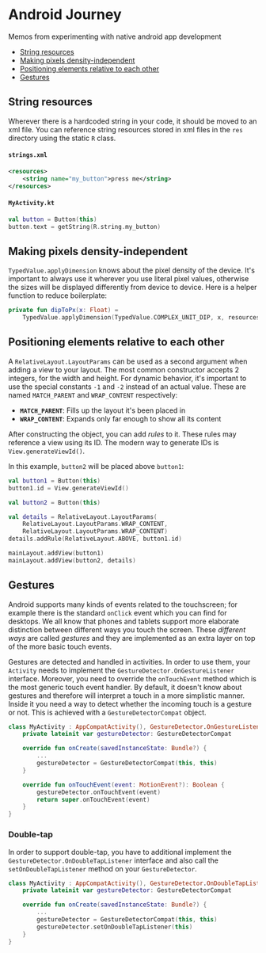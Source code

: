 # Android Journey
Memos from experimenting with native android app development

- [String resources](#string-resources)
- [Making pixels density-independent](#making-pixels-density-independent)
- [Positioning elements relative to each other](#positioning-elements-relative-to-each-other)
- [Gestures](#gestures)

## String resources
Wherever there is a hardcoded string in your code, it should be moved to an xml file. You can reference string resources stored in xml files in the `res` directory using the static `R` class.

#### `strings.xml`
```xml
<resources>
    <string name="my_button">press me</string>
</resources>
```

#### `MyActivity.kt`
```kotlin
val button = Button(this)
button.text = getString(R.string.my_button)
```

## Making pixels density-independent
`TypedValue.applyDimension` knows about the pixel density of the device.
It's important to always use it wherever you use literal pixel values, otherwise the sizes will be displayed differently from device to device.
Here is a helper function to reduce boilerplate:
```kotlin
private fun dipToPx(x: Float) =
    TypedValue.applyDimension(TypedValue.COMPLEX_UNIT_DIP, x, resources.displayMetrics).toInt()
```

## Positioning elements relative to each other
A `RelativeLayout.LayoutParams` can be used as a second argument when adding a view to your layout.
The most common constructor accepts 2 integers, for the width and height.
For dynamic behavior, it's important to use the special constants `-1` and `-2` instead of an actual value. These are named `MATCH_PARENT` and `WRAP_CONTENT` respectively:
- **`MATCH_PARENT`**: Fills up the layout it's been placed in
- **`WRAP_CONTENT`**: Expands only far enough to show all its content

After constructing the object, you can add _rules_ to it. These rules may reference a view using its ID.
The modern way to generate IDs is `View.generateViewId()`.

In this example, `button2` will be placed above `button1`:
```kotlin
val button1 = Button(this)
button1.id = View.generateViewId()

val button2 = Button(this)

val details = RelativeLayout.LayoutParams(
    RelativeLayout.LayoutParams.WRAP_CONTENT,
    RelativeLayout.LayoutParams.WRAP_CONTENT)
details.addRule(RelativeLayout.ABOVE, button1.id)

mainLayout.addView(button1)
mainLayout.addView(button2, details)
```

## Gestures
Android supports many kinds of events related to the touchscreen; for example there is the standard `onClick` event which you can find for desktops.
We all know that phones and tablets support more elaborate distinction between different ways you touch the screen. These _different ways_ are called _gestures_ and they are implemented as an extra layer on top of the more basic touch events.

Gestures are detected and handled in activities. In order to use them, your `Activity` needs to implement the `GestureDetector.OnGestureListener` interface. Moreover, you need to override the `onTouchEvent` method which is the most generic touch event handler. By default, it doesn't know about gestures and therefore will interpret a touch in a more simplistic manner. Inside it you need a way to detect whether the incoming touch is a gesture or not. This is achieved with a `GestureDetectorCompat` object.

```kotlin
class MyActivity : AppCompatActivity(), GestureDetector.OnGestureListener {
    private lateinit var gestureDetector: GestureDetectorCompat

    override fun onCreate(savedInstanceState: Bundle?) {
        ...
        gestureDetector = GestureDetectorCompat(this, this)
    }

    override fun onTouchEvent(event: MotionEvent?): Boolean {
        gestureDetector.onTouchEvent(event)
        return super.onTouchEvent(event)
    }
}
```

### Double-tap
In order to support double-tap, you have to additional implement the  `GestureDetector.OnDoubleTapListener` interface and also call the `setOnDoubleTapListener` method on your `GestureDetector`.


```kotlin
class MyActivity : AppCompatActivity(), GestureDetector.OnDoubleTapListener {
    private lateinit var gestureDetector: GestureDetectorCompat

    override fun onCreate(savedInstanceState: Bundle?) {
        ...
        gestureDetector = GestureDetectorCompat(this, this)
        gestureDetector.setOnDoubleTapListener(this)
    }
}
```
